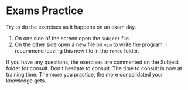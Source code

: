 # Exams Practice

Try to do the exercises as it happens on an exam day.
1. On one side of the screen open the `subject` file.
2. On the other side open a new file on `vim` to write the program. I recommend leaving this new file in the `rendu` folder.

If you have any questions, the exercises are commented on the Subject folder for consult. Don't hesitate to consult. The time to consult is now at training time. The more you practice, the more consolidated your knowledge gets.